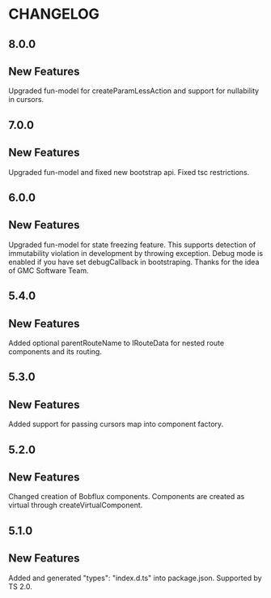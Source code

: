 CHANGELOG
===
8.0.0
--

New Features
-
Upgraded fun-model for createParamLessAction and support for nullability in cursors.

7.0.0
--

New Features
-

Upgraded fun-model and fixed new bootstrap api.
Fixed tsc restrictions.

6.0.0
--

New Features
-

Upgraded fun-model for state freezing feature. This supports detection of immutability violation in development by throwing exception. Debug mode is enabled if you have set debugCallback in bootstraping. Thanks for the idea of GMC Software Team.

5.4.0
--

New Features
-

Added optional parentRouteName to IRouteData for nested route components and its routing.

5.3.0
--

New Features
-

Added support for passing cursors map into component factory.

5.2.0
--

New Features
-

Changed creation of Bobflux components. Components are created as virtual through createVirtualComponent.

5.1.0
--

New Features
-

Added and generated "types": "index.d.ts" into package.json. Supported by TS 2.0.
